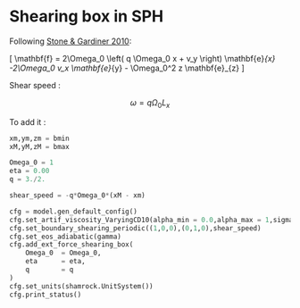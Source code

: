 # Shearing box in SPH

Following [Stone & Gardiner 2010](https://ui.adsabs.harvard.edu/abs/2010ApJS..189..142S/abstract):

\[
    \mathbf{f} = 
        2\Omega_0 \left(  q \Omega_0 x +  v_y \right) \mathbf{e}_{x} -2\Omega_0
	v_x \mathbf{e}_{y} - \Omega_0^2 z \mathbf{e}_{z}
\]

Shear speed :

$$
\omega = q \Omega_0 L_x 
$$

To add it : 

```py linenums="1"
xm,ym,zm = bmin
xM,yM,zM = bmax

Omega_0 = 1
eta = 0.00
q = 3./2.

shear_speed = -q*Omega_0*(xM - xm)

cfg = model.gen_default_config()
cfg.set_artif_viscosity_VaryingCD10(alpha_min = 0.0,alpha_max = 1,sigma_decay = 0.1, alpha_u = 1, beta_AV = 2)
cfg.set_boundary_shearing_periodic((1,0,0),(0,1,0),shear_speed)
cfg.set_eos_adiabatic(gamma)
cfg.add_ext_force_shearing_box(
    Omega_0  = Omega_0,
    eta      = eta,
    q        = q
)
cfg.set_units(shamrock.UnitSystem())
cfg.print_status()
```